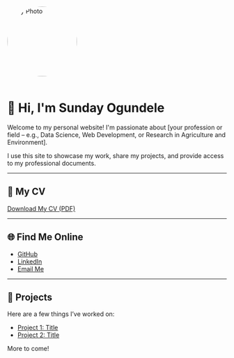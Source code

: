 <img src="/profile.jpg" alt="My Photo" width="160" style="border-radius: 50%; margin-bottom: 1rem;" />

# 👋 Hi, I'm Sunday Ogundele

Welcome to my personal website! I'm passionate about [your profession or field – e.g., Data Science, Web Development, or Research in Agriculture and Environment].

I use this site to showcase my work, share my projects, and provide access to my professional documents.

---

## 📄 My CV  
[Download My CV (PDF)](https://example.com/your-cv.pdf)

---

## 🌐 Find Me Online

- [GitHub](https://github.com/sundayogundele)
- [LinkedIn](https://www.linkedin.com/in/your-linkedin)
- [Email Me](mailto:yourname@example.com)

---

## 🧠 Projects

Here are a few things I’ve worked on:

- [Project 1: Title](https://github.com/sundayogundele/project1)
- [Project 2: Title](https://github.com/sundayogundele/project2)

More to come!
